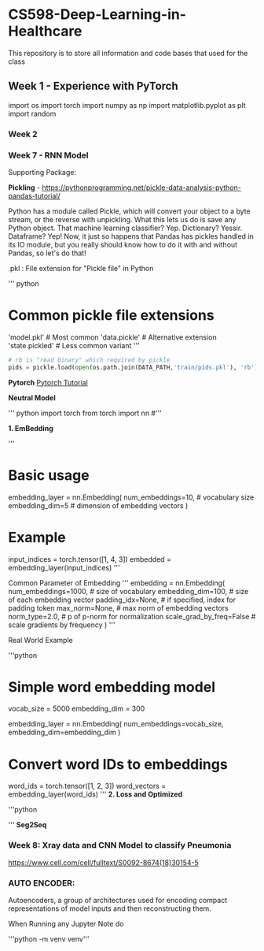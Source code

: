 # CS598-Deep-Learning-in-Healthcare
This repository is to store all information and code bases that used for the class 

## Week 1 - Experience with PyTorch

import os
import torch
import numpy as np
import matplotlib.pyplot as plt
import random

### Week 2

### Week 7 - RNN Model

Supporting Package:

**Pickling** - https://pythonprogramming.net/pickle-data-analysis-python-pandas-tutorial/

Python has a module called Pickle, which will convert your object to a byte stream, or the reverse with unpickling. What this lets us do is save any Python object. That machine learning classifier? Yep. Dictionary? Yessir. Dataframe? Yep! Now, it just so happens that Pandas has pickles handled in its IO module, but you really should know how to do it with and without Pandas, so let's do that!

.pkl : File extension for "Pickle file" in Python

''' python
# Common pickle file extensions
'model.pkl'      # Most common
'data.pickle'    # Alternative extension
'state.pickled'  # Less common variant
'''

```python
# rb is "read binary" which required by pickle 
pids = pickle.load(open(os.path.join(DATA_PATH,'train/pids.pkl'), 'rb'))
```
**Pytorch**
[Pytorch Tutorial](https://pytorch.org/tutorials/beginner/pytorch_with_examples.html)

**Neutral Model**

''' python
import torch
from torch import nn  #'''

**1. EmBedding**

'''

# Basic usage
embedding_layer = nn.Embedding(
    num_embeddings=10,  # vocabulary size
    embedding_dim=5     # dimension of embedding vectors
)

# Example
input_indices = torch.tensor([1, 4, 3])
embedded = embedding_layer(input_indices)
'''

Common Parameter of Embedding
'''
embedding = nn.Embedding(
    num_embeddings=1000,  # size of vocabulary
    embedding_dim=100,    # size of each embedding vector
    padding_idx=None,     # if specified, index for padding token
    max_norm=None,        # max norm of embedding vectors
    norm_type=2.0,       # p of p-norm for normalization
    scale_grad_by_freq=False  # scale gradients by frequency
)
'''

Real World Example

'''python
# Simple word embedding model
vocab_size = 5000
embedding_dim = 300

embedding_layer = nn.Embedding(
    num_embeddings=vocab_size,
    embedding_dim=embedding_dim
)

# Convert word IDs to embeddings
word_ids = torch.tensor([1, 2, 3])
word_vectors = embedding_layer(word_ids)
'''
**2. Loss and Optimized**

'''python

'''
**Seg2Seq**

### Week 8: Xray data and CNN Model to classify Pneumonia
https://www.cell.com/cell/fulltext/S0092-8674(18)30154-5 

### AUTO ENCODER:

Autoencoders, a group of architectures used for encoding compact representations of model inputs and then reconstructing them.

When Running any Jupyter Note do


'''python -m venv venv'''



